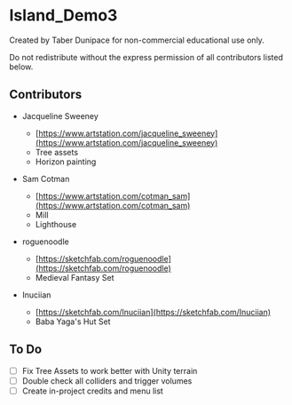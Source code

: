# Island_Demo3

Created by Taber Dunipace for non-commercial educational use only.

Do not redistribute without the express permission of all contributors listed below.

## Contributors
* Jacqueline Sweeney
  - [https://www.artstation.com/jacqueline_sweeney](https://www.artstation.com/jacqueline_sweeney)
  - Tree assets
  - Horizon painting

* Sam Cotman
  - [https://www.artstation.com/cotman_sam](https://www.artstation.com/cotman_sam)
  - Mill
  - Lighthouse

* roguenoodle
  - [https://sketchfab.com/roguenoodle](https://sketchfab.com/roguenoodle)
  - Medieval Fantasy Set

* Inuciian
  - [https://sketchfab.com/Inuciian](https://sketchfab.com/Inuciian)
  - Baba Yaga's Hut Set
  
## To Do
- [ ] Fix Tree Assets to work better with Unity terrain
- [ ] Double check all colliders and trigger volumes
- [ ] Create in-project credits and menu list
